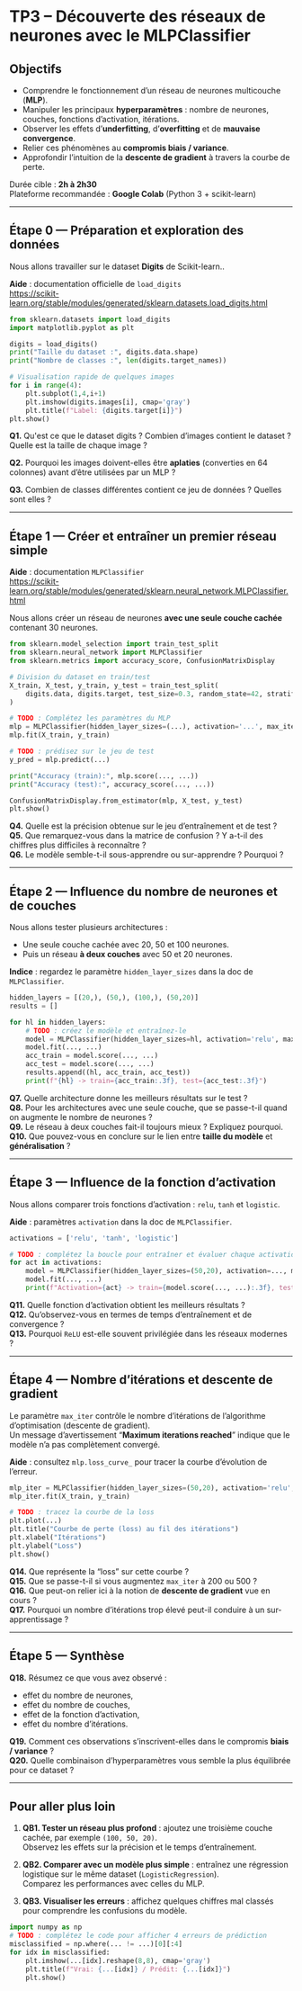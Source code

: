 # TP3 – Découverte des réseaux de neurones avec le MLPClassifier

## Objectifs
- Comprendre le fonctionnement d’un réseau de neurones multicouche (**MLP**).
- Manipuler les principaux **hyperparamètres** : nombre de neurones, couches, fonctions d’activation, itérations.
- Observer les effets d’**underfitting**, d’**overfitting** et de **mauvaise convergence**.
- Relier ces phénomènes au **compromis biais / variance**.
- Approfondir l’intuition de la **descente de gradient** à travers la courbe de perte.

Durée cible : **2h à 2h30**  
Plateforme recommandée : **Google Colab** (Python 3 + scikit-learn)

---

## Étape 0 — Préparation et exploration des données
Nous allons travailler sur le dataset **Digits** de Scikit-learn..

**Aide** : documentation officielle de `load_digits`  
https://scikit-learn.org/stable/modules/generated/sklearn.datasets.load_digits.html

```python
from sklearn.datasets import load_digits
import matplotlib.pyplot as plt

digits = load_digits()
print("Taille du dataset :", digits.data.shape)
print("Nombre de classes :", len(digits.target_names))

# Visualisation rapide de quelques images
for i in range(4):
    plt.subplot(1,4,i+1)
    plt.imshow(digits.images[i], cmap='gray')
    plt.title(f"Label: {digits.target[i]}")
plt.show()
```

**Q1.** Qu'est ce que le dataset digits ? Combien d’images contient le dataset ? Quelle est la taille de chaque image ?  

**Q2.** Pourquoi les images doivent-elles être **aplaties** (converties en 64 colonnes) avant d’être utilisées par un MLP ?  

**Q3.** Combien de classes différentes contient ce jeu de données ? Quelles sont elles ?

---

## Étape 1 — Créer et entraîner un premier réseau simple

**Aide** : documentation `MLPClassifier`  
https://scikit-learn.org/stable/modules/generated/sklearn.neural_network.MLPClassifier.html

Nous allons créer un réseau de neurones **avec une seule couche cachée** contenant 30 neurones.

```python
from sklearn.model_selection import train_test_split
from sklearn.neural_network import MLPClassifier
from sklearn.metrics import accuracy_score, ConfusionMatrixDisplay

# Division du dataset en train/test
X_train, X_test, y_train, y_test = train_test_split(
    digits.data, digits.target, test_size=0.3, random_state=42, stratify=digits.target
)

# TODO : Complétez les paramètres du MLP
mlp = MLPClassifier(hidden_layer_sizes=(...), activation='...', max_iter=200, random_state=42)
mlp.fit(X_train, y_train)

# TODO : prédisez sur le jeu de test
y_pred = mlp.predict(...)

print("Accuracy (train):", mlp.score(..., ...))
print("Accuracy (test):", accuracy_score(..., ...))

ConfusionMatrixDisplay.from_estimator(mlp, X_test, y_test)
plt.show()
```

**Q4.** Quelle est la précision obtenue sur le jeu d’entraînement et de test ?  
**Q5.** Que remarquez-vous dans la matrice de confusion ? Y a-t-il des chiffres plus difficiles à reconnaître ?  
**Q6.** Le modèle semble-t-il sous-apprendre ou sur-apprendre ? Pourquoi ?

---

## Étape 2 — Influence du nombre de neurones et de couches

Nous allons tester plusieurs architectures :  
- Une seule couche cachée avec 20, 50 et 100 neurones.  
- Puis un réseau **à deux couches** avec 50 et 20 neurones.

**Indice** : regardez le paramètre `hidden_layer_sizes` dans la doc de `MLPClassifier`.

```python
hidden_layers = [(20,), (50,), (100,), (50,20)]
results = []

for hl in hidden_layers:
    # TODO : créez le modèle et entraînez-le
    model = MLPClassifier(hidden_layer_sizes=hl, activation='relu', max_iter=300, random_state=42)
    model.fit(..., ...)
    acc_train = model.score(..., ...)
    acc_test = model.score(..., ...)
    results.append((hl, acc_train, acc_test))
    print(f"{hl} -> train={acc_train:.3f}, test={acc_test:.3f}")
```

**Q7.** Quelle architecture donne les meilleurs résultats sur le test ?  
**Q8.** Pour les architectures avec une seule couche, que se passe-t-il quand on augmente le nombre de neurones ?  
**Q9.** Le réseau à deux couches fait-il toujours mieux ? Expliquez pourquoi.  
**Q10.** Que pouvez-vous en conclure sur le lien entre **taille du modèle** et **généralisation** ?

---

## Étape 3 — Influence de la fonction d’activation

Nous allons comparer trois fonctions d’activation : `relu`, `tanh` et `logistic`.

**Aide** : paramètres `activation` dans la doc de `MLPClassifier`.

```python
activations = ['relu', 'tanh', 'logistic']

# TODO : complétez la boucle pour entraîner et évaluer chaque activation
for act in activations:
    model = MLPClassifier(hidden_layer_sizes=(50,20), activation=..., max_iter=300, random_state=42)
    model.fit(..., ...)
    print(f"Activation={act} -> train={model.score(..., ...):.3f}, test={model.score(..., ...):.3f}")
```

**Q11.** Quelle fonction d’activation obtient les meilleurs résultats ?  
**Q12.** Qu’observez-vous en termes de temps d’entraînement et de convergence ?  
**Q13.** Pourquoi `ReLU` est-elle souvent privilégiée dans les réseaux modernes ?

---

## Étape 4 — Nombre d’itérations et descente de gradient

Le paramètre `max_iter` contrôle le nombre d’itérations de l’algorithme d’optimisation (descente de gradient).  
Un message d’avertissement “**Maximum iterations reached**” indique que le modèle n’a pas complètement convergé.

**Aide** : consultez `mlp.loss_curve_` pour tracer la courbe d’évolution de l’erreur.

```python
mlp_iter = MLPClassifier(hidden_layer_sizes=(50,20), activation='relu', max_iter=30, random_state=42)
mlp_iter.fit(X_train, y_train)

# TODO : tracez la courbe de la loss
plt.plot(...)
plt.title("Courbe de perte (loss) au fil des itérations")
plt.xlabel("Itérations")
plt.ylabel("Loss")
plt.show()
```

**Q14.** Que représente la “loss” sur cette courbe ?  
**Q15.** Que se passe-t-il si vous augmentez `max_iter` à 200 ou 500 ?  
**Q16.** Que peut-on relier ici à la notion de **descente de gradient** vue en cours ?  
**Q17.** Pourquoi un nombre d’itérations trop élevé peut-il conduire à un sur-apprentissage ?

---

## Étape 5 — Synthèse

**Q18.** Résumez ce que vous avez observé :  
- effet du nombre de neurones,  
- effet du nombre de couches,  
- effet de la fonction d’activation,  
- effet du nombre d’itérations.  

**Q19.** Comment ces observations s’inscrivent-elles dans le compromis **biais / variance** ?  
**Q20.** Quelle combinaison d’hyperparamètres vous semble la plus équilibrée pour ce dataset ?  

---

## Pour aller plus loin

1. **QB1. Tester un réseau plus profond** : ajoutez une troisième couche cachée, par exemple `(100, 50, 20)`.  
   Observez les effets sur la précision et le temps d’entraînement.
     
3. **QB2. Comparer avec un modèle plus simple** : entraînez une régression logistique sur le même dataset (`LogisticRegression`).  
   Comparez les performances avec celles du MLP.  
4. **QB3. Visualiser les erreurs** : affichez quelques chiffres mal classés pour comprendre les confusions du modèle.

```python
import numpy as np
# TODO : complétez le code pour afficher 4 erreurs de prédiction
misclassified = np.where(... != ...)[0][:4]
for idx in misclassified:
    plt.imshow(...[idx].reshape(8,8), cmap='gray')
    plt.title(f"Vrai: {...[idx]} / Prédit: {...[idx]}")
    plt.show()
```

